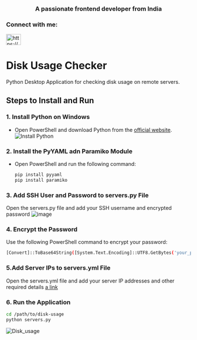 
<h3 align="center">A passionate frontend developer from India</h3>

<h3 align="left">Connect with me:</h3>
<p align="left">
<a href="https://linkedin.com/in/https://www.linkedin.com/in/huseyn-bag%c4%b1rl%c4%b1-a004571ab/" target="blank"><img align="center" src="https://raw.githubusercontent.com/rahuldkjain/github-profile-readme-generator/master/src/images/icons/Social/linked-in-alt.svg" alt="https://www.linkedin.com/in/huseyn-bag%c4%b1rl%c4%b1-a004571ab/" height="30" width="40" /></a>
</p>


# Disk Usage Checker
Python Desktop Application for checking disk usage on remote servers.

## Steps to Install and Run

### 1. Install Python on Windows
- Open PowerShell and download Python from the [official website](https://www.python.org/downloads/).
![Install Python](https://github.com/user-attachments/assets/c1f82b38-c080-46e9-8f8d-25cc86ad439c)

### 2. Install the PyYAML adn Paramiko Module
- Open PowerShell and run the following command:
  ```sh
  pip install pyyaml
  pip install paramiko
### 3. Add SSH User and Password to servers.py File
Open the servers.py file and add your SSH username and encrypted password
![image](https://github.com/user-attachments/assets/0127df85-f3d5-431a-affa-3463b47ad42d)

### 4. Encrypt the Password
Use the following PowerShell command to encrypt your password:
 ```sh
[Convert]::ToBase64String([System.Text.Encoding]::UTF8.GetBytes('your_password'))
```
### 5.Add Server IPs to servers.yml File
Open the servers.yml file and add your server IP addresses and other required details
[a link](https://github.com/huseynbaghirli/disk-usage-checker/blob/main/servers.yml)
### 6. Run the Application
 ```sh
 cd /path/to/disk-usage
python servers.py
```

![Disk_usage](https://github.com/user-attachments/assets/2530db70-91fd-4bd9-9ffd-d0f8629866f4)


